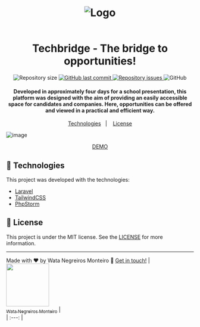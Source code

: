 <h1 align="center">

![Logo](https://github.com/WataNegreirosMonteiro/techbridge/assets/90472705/61d05e5b-e712-44b9-a128-c0e02109f1bf)

<br>
Techbridge - The bridge to opportunities!
</h1>

<p align="center">

  <img alt="Repository size" src="https://img.shields.io/github/repo-size/WataNegreirosMonteiro/techbridge.svg">
  <a href="https://github.com/WataNegreirosMonteiro">
    <img alt="GitHub last commit" src="https://img.shields.io/github/last-commit/WataNegreirosMonteiro/techbridge.svg">
  </a>

  <a href="https://github.com/lukemorales/bancointer/issues">
    <img alt="Repository issues" src="https://img.shields.io/github/issues/WataNegreirosMonteiro/techbridge.svg">
  </a>

  <img alt="GitHub" src="https://img.shields.io/github/license/WataNegreirosMonteiro/techbridge.svg">
</p>

<h4 align="center">
 Developed in approximately four days for a school presentation, this platform was designed with the aim of providing an easily accessible space for candidates and companies. Here, opportunities can be offered and viewed in a practical and efficient way.
</h4>

<p align="center">
  <a href="#rocket-technologies">Technologies</a>&nbsp;&nbsp;&nbsp;|&nbsp;&nbsp;&nbsp;
  <a href="#memo-license">License</a>
</p>

![image](https://github.com/WataNegreirosMonteiro/techbridge/assets/90472705/a1a6f7de-ec0c-4e74-b49f-8e823361b7b7)


<p align="center">
  <a href="https://techbridge.watanegreirosmonteiro.com.br/" target="_blank">
    DEMO
  </a>
</p>

## :rocket: Technologies

This project was developed with the technologies:

- [Laravel](https://laravel.com/)
- [TailwindCSS](https://tailwindcss.com/)
- [PhpStorm](https://www.jetbrains.com/phpstorm/promo/?source=google&medium=cpc&campaign=AMER_en_BR_PhpStorm_Branded&term=phpstorm&content=540304889981&gad=1&gclid=CjwKCAiAjfyqBhAsEiwA-UdzJFM5CDwBPAuoc9godeizCFTQSUHczNQ9v7cUZVB9PWffZz4OUr5TZxoCySwQAvD_BwE)

## :memo: License

This project is under the MIT license. See the [LICENSE](https://github.com/WataNegreirosMonteiro/techbridge/blob/master/LICENSE) for more information.

---

Made with ♥ by Wata Negreiros Monteiro :wave: [Get in touch!](https://www.linkedin.com/in/wata-negreiros-monteiro-2a94ab1a7/)
| [<img src="https://avatars.githubusercontent.com/u/90472705?v=4" width=115><br><sub>Wata Negreiros Monteiro</sub>](https://github.com/WataNegreirosMonteiro) |  
| :---: | 
